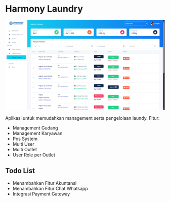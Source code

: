 # Harmony Laundry

![Alt text for the image](https://github.com/patriotkusuma/harmony-admin/blob/main/public/screenshoots/Screenshot%202025-06-13%20094901.png?raw=true)

Aplikasi untuk memudahkan management serta pengelolaan laundy.
Fitur:

-   Management Gudang
-   Management Karyawan
-   Pos System
-   Multi User
-   Multi Outlet
-   User Role per Outlet

##  Todo List
-   Menambahkan Fitur Akuntansi
-   Menambahkan Fitur Chat Whatsapp
-   Integrasi Payment Gateway